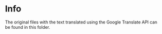 # Info

The original files with the text translated using the Google Translate API can be found in this folder.
